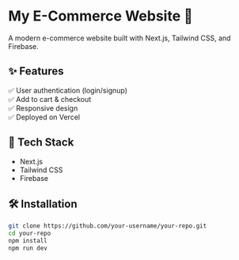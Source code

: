 # My E-Commerce Website 🛒  

A modern e-commerce website built with Next.js, Tailwind CSS, and Firebase.  

## ✨ Features  
✅ User authentication (login/signup)  
✅ Add to cart & checkout  
✅ Responsive design  
✅ Deployed on Vercel  

## 🚀 Tech Stack  
- Next.js  
- Tailwind CSS  
- Firebase  

## 🛠 Installation  
```bash
git clone https://github.com/your-username/your-repo.git  
cd your-repo  
npm install  
npm run dev
